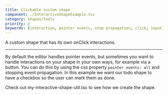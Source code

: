 ```yaml
---
title: Clickable custom shape
component: ./InteractiveShapeExample.tsx
category: shapes/tools
priority: 2
keywords: [interaction, pointer events, stop propagation, click, input]
---
```


A custom shape that has its own onClick interactions.

---

By default the editor handles pointer events, but sometimes you want to handle interactions on your shape in your own ways, for example via a button. You can do this by using the css property `pointer events: all` and stopping event propagation. In this example we want our todo shape to have a checkbox so the user can mark them as done.

Check out my-interactive-shape-util.tsx to see how we create the shape.
